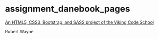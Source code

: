 # assignment_danebook_pages

[An HTML5, CSS3, Bootstrap, and SASS project of the Viking Code School](http://www.vikingcodeschool.com)

Robert Wayne
